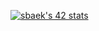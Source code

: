 [![sbaek's 42 stats](https://badge42.herokuapp.com/api/stats/sbaek?darkmode=true)](https://github.com/JaeSeoKim/badge42)
